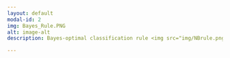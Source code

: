 ```yaml
---
layout: default
modal-id: 2 
img: Bayes_Rule.PNG
alt: image-alt
description: Bayes-optimal classification rule <img src="img/NBrule.png" class="img-responsive img-centered" alt=""> <br> Why Naive Bayes and Its Assumption <img src="img/why.PNG" class="img-responsive img-centered" alt=""> Naive Bayes Model <img src="img/NB1.PNG" class="img-responsive img-centered" alt=""> We need to model the class-conditional probability distribution for each feature. Since all the features are categorical (binary), the Bernoulli distribution (or multinomial distribution in more general case) is an ideal first choice. We can think of the data sampled following the Bayes model intuitively as two steps. First, Randomly sample a patient from a Bernoulli process with probability p(Y=1), where Y=1 if the patient was high-cost in 2013.Then the patient decide each of his/her feature (among demographic and clinical) from a Bernoulli dsitribution.<img src="img/NB2.PNG" class="img-responsive img-centered" alt=""> Parameter Estimation <img src="img/NBEstimation.PNG" class="img-responsive img-centered" alt=""> Cross Validation <br>Cross-validation, is a model validation technique for assessing how the results of a statistical analysis will generalize to an independent data set. It is mainly used in settings where the goal is prediction (in our case), and one wants to estimate how accurately a predictive mode will perform in practice. In a prediction problem, a model is usually given a dataset of known data on which training is run (training dataset), and a dataset of unknown data against which the model is tested (testing dataset). The goal of cross validation is to define a dataset to “test” the model in the training phase, in order to limit problem like overfitting, given an insight on how the model will generalize to an independent dataset (i.e., who will be high cost patients in next year, given previous year information, but not limited to 2012 and 2013 data). <br>Considering the huge size of our dataset (141254 rows, 458 columns), 10-folds cross validation would be too time consuming and computationally demaning. We split our dataset into 80% as training and 20% as validation/testing.<br> Our tuning parameter for naive bayes is the number of features included in model. We could imagine that, if include all information will inevitably overfit the data, while include too few information will not have high predictive model. Therefore, we need to find a sweet-spot in between. <img src="img/nbgraph.png" class="img-responsive img-centered" alt=""> Above is the model performace. For our purpose, what matters the most is sensitivity, that is, how many future high cost patients could be identified correctly. Since if we can identify them, then health care system could provide preventive care to bring potential medical resource utilization down. The accuracy and specificity are all quite stably high in level while number of features included in the model are increasing, therefore, our problem comes down to find the optimal value for sensitivity. Starting from 300+, we could identify 50%+ high cost patients consistently, no matter whether we include 300 or 400 features. <br> We found that the optimal number of features is 90.

---
```

